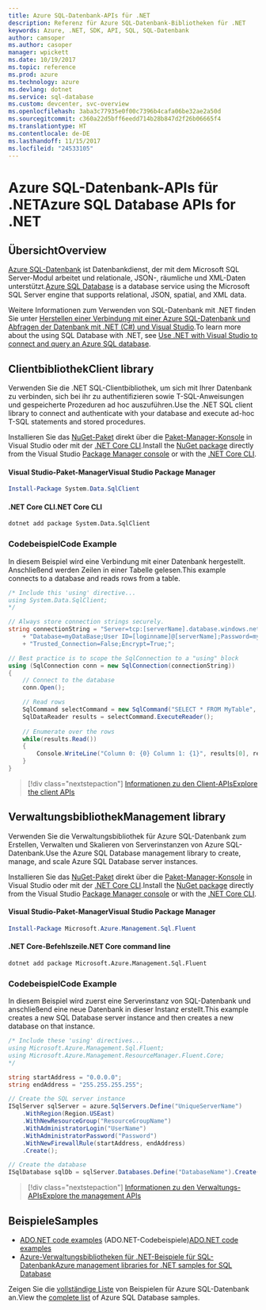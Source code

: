 ```yaml
---
title: Azure SQL-Datenbank-APIs für .NET
description: Referenz für Azure SQL-Datenbank-Bibliotheken für .NET
keywords: Azure, .NET, SDK, API, SQL, SQL-Datenbank
author: camsoper
ms.author: casoper
manager: wpickett
ms.date: 10/19/2017
ms.topic: reference
ms.prod: azure
ms.technology: azure
ms.devlang: dotnet
ms.service: sql-database
ms.custom: devcenter, svc-overview
ms.openlocfilehash: 3aba3c77935e0f00c7396b4cafa06be32ae2a50d
ms.sourcegitcommit: c360a22d5bff6eedd714b28b847d2f26b06665f4
ms.translationtype: HT
ms.contentlocale: de-DE
ms.lasthandoff: 11/15/2017
ms.locfileid: "24533105"
---
```

# <a name="azure-sql-database-apis-for-net"></a><span data-ttu-id="17cd1-104">Azure SQL-Datenbank-APIs für .NET</span><span class="sxs-lookup"><span data-stu-id="17cd1-104">Azure SQL Database APIs for .NET</span></span>

## <a name="overview"></a><span data-ttu-id="17cd1-105">Übersicht</span><span class="sxs-lookup"><span data-stu-id="17cd1-105">Overview</span></span>

<span data-ttu-id="17cd1-106">[Azure SQL-Datenbank](https://docs.microsoft.com/azure/sql-database/sql-database-technical-overview) ist Datenbankdienst, der mit dem Microsoft SQL Server-Modul arbeitet und relationale, JSON-, räumliche und XML-Daten unterstützt.</span><span class="sxs-lookup"><span data-stu-id="17cd1-106">[Azure SQL Database](https://docs.microsoft.com/azure/sql-database/sql-database-technical-overview) is a database service using the Microsoft SQL Server engine that supports relational, JSON, spatial, and XML data.</span></span> 

<span data-ttu-id="17cd1-107">Weitere Informationen zum Verwenden von SQL-Datenbank mit .NET finden Sie unter [Herstellen einer Verbindung mit einer Azure SQL-Datenbank und Abfragen der Datenbank mit .NET (C#) und Visual Studio](https://docs.microsoft.com/azure/sql-database/sql-database-connect-query-dotnet-visual-studio).</span><span class="sxs-lookup"><span data-stu-id="17cd1-107">To learn more about the using SQL Database with .NET, see [Use .NET with Visual Studio to connect and query an Azure SQL database](https://docs.microsoft.com/azure/sql-database/sql-database-connect-query-dotnet-visual-studio).</span></span>

## <a name="client-library"></a><span data-ttu-id="17cd1-108">Clientbibliothek</span><span class="sxs-lookup"><span data-stu-id="17cd1-108">Client library</span></span>

<span data-ttu-id="17cd1-109">Verwenden Sie die .NET SQL-Clientbibliothek, um sich mit Ihrer Datenbank zu verbinden, sich bei ihr zu authentifizieren sowie T-SQL-Anweisungen und gespeicherte Prozeduren ad hoc auszuführen.</span><span class="sxs-lookup"><span data-stu-id="17cd1-109">Use the .NET SQL client library to connect and authenticate with your database and execute ad-hoc T-SQL statements and stored procedures.</span></span>

<span data-ttu-id="17cd1-110">Installieren Sie das [NuGet-Paket]( https://www.nuget.org/packages/System.Data.SqlClient) direkt über die [Paket-Manager-Konsole](https://docs.microsoft.com/nuget/tools/package-manager-console) in Visual Studio oder mit der [.NET Core CLI](https://docs.microsoft.com/dotnet/core/tools/dotnet-add-package).</span><span class="sxs-lookup"><span data-stu-id="17cd1-110">Install the [NuGet package]( https://www.nuget.org/packages/System.Data.SqlClient) directly from the Visual Studio [Package Manager console](https://docs.microsoft.com/nuget/tools/package-manager-console) or with the [.NET Core CLI](https://docs.microsoft.com/dotnet/core/tools/dotnet-add-package).</span></span>

#### <a name="visual-studio-package-manager"></a><span data-ttu-id="17cd1-111">Visual Studio-Paket-Manager</span><span class="sxs-lookup"><span data-stu-id="17cd1-111">Visual Studio Package Manager</span></span>

```powershell
Install-Package System.Data.SqlClient
```

#### <a name="net-core-cli"></a><span data-ttu-id="17cd1-112">.NET Core CLI</span><span class="sxs-lookup"><span data-stu-id="17cd1-112">.NET Core CLI</span></span>

```bash
dotnet add package System.Data.SqlClient
```

### <a name="code-example"></a><span data-ttu-id="17cd1-113">Codebeispiel</span><span class="sxs-lookup"><span data-stu-id="17cd1-113">Code Example</span></span>

<span data-ttu-id="17cd1-114">In diesem Beispiel wird eine Verbindung mit einer Datenbank hergestellt. Anschließend werden Zeilen in einer Tabelle gelesen.</span><span class="sxs-lookup"><span data-stu-id="17cd1-114">This example connects to a database and reads rows from a table.</span></span>

```csharp
/* Include this 'using' directive...
using System.Data.SqlClient;
*/

// Always store connection strings securely. 
string connectionString = "Server=tcp:[serverName].database.windows.net;" 
    + "Database=myDataBase;User ID=[loginname]@[serverName];Password=myPassword;"
    + "Trusted_Connection=False;Encrypt=True;";

// Best practice is to scope the SqlConnection to a "using" block
using (SqlConnection conn = new SqlConnection(connectionString))
{
    // Connect to the database
    conn.Open();

    // Read rows
    SqlCommand selectCommand = new SqlCommand("SELECT * FROM MyTable", conn);
    SqlDataReader results = selectCommand.ExecuteReader();
    
    // Enumerate over the rows
    while(results.Read())
    {
        Console.WriteLine("Column 0: {0} Column 1: {1}", results[0], results[1]);
    }
}
```

> [!div class="nextstepaction"]
> [<span data-ttu-id="17cd1-115">Informationen zu den Client-APIs</span><span class="sxs-lookup"><span data-stu-id="17cd1-115">Explore the client APIs</span></span>](/dotnet/api/overview/azure/sql/client)

## <a name="management-library"></a><span data-ttu-id="17cd1-116">Verwaltungsbibliothek</span><span class="sxs-lookup"><span data-stu-id="17cd1-116">Management library</span></span>

<span data-ttu-id="17cd1-117">Verwenden Sie die Verwaltungsbibliothek für Azure SQL-Datenbank zum Erstellen, Verwalten und Skalieren von Serverinstanzen von Azure SQL-Datenbank.</span><span class="sxs-lookup"><span data-stu-id="17cd1-117">Use the Azure SQL Database management library to create, manage, and scale Azure SQL Database server instances.</span></span>

<span data-ttu-id="17cd1-118">Installieren Sie das [NuGet-Paket](https://www.nuget.org/packages/Microsoft.Azure.Management.Sql.Fluent/) direkt über die [Paket-Manager-Konsole](https://docs.microsoft.com/nuget/tools/package-manager-console) in Visual Studio oder mit der [.NET Core CLI](https://docs.microsoft.com/dotnet/core/tools/dotnet-add-package).</span><span class="sxs-lookup"><span data-stu-id="17cd1-118">Install the [NuGet package](https://www.nuget.org/packages/Microsoft.Azure.Management.Sql.Fluent/) directly from the Visual Studio [Package Manager console](https://docs.microsoft.com/nuget/tools/package-manager-console) or with the [.NET Core CLI](https://docs.microsoft.com/dotnet/core/tools/dotnet-add-package).</span></span>

#### <a name="visual-studio-package-manager"></a><span data-ttu-id="17cd1-119">Visual Studio-Paket-Manager</span><span class="sxs-lookup"><span data-stu-id="17cd1-119">Visual Studio Package Manager</span></span>

```powershell
Install-Package Microsoft.Azure.Management.Sql.Fluent
``` 

#### <a name="net-core-command-line"></a><span data-ttu-id="17cd1-120">.NET Core-Befehlszeile</span><span class="sxs-lookup"><span data-stu-id="17cd1-120">.NET Core command line</span></span>

```bash
dotnet add package Microsoft.Azure.Management.Sql.Fluent
```

### <a name="code-example"></a><span data-ttu-id="17cd1-121">Codebeispiel</span><span class="sxs-lookup"><span data-stu-id="17cd1-121">Code Example</span></span>

<span data-ttu-id="17cd1-122">In diesem Beispiel wird zuerst eine Serverinstanz von SQL-Datenbank und anschließend eine neue Datenbank in dieser Instanz erstellt.</span><span class="sxs-lookup"><span data-stu-id="17cd1-122">This example creates a new SQL Database server instance and then creates a new database on that instance.</span></span>

```csharp
/* Include these 'using' directives...
using Microsoft.Azure.Management.Sql.Fluent;
using Microsoft.Azure.Management.ResourceManager.Fluent.Core;
*/

string startAddress = "0.0.0.0";
string endAddress = "255.255.255.255";

// Create the SQL server instance
ISqlServer sqlServer = azure.SqlServers.Define("UniqueServerName")
    .WithRegion(Region.USEast)
    .WithNewResourceGroup("ResourceGroupName")
    .WithAdministratorLogin("UserName")
    .WithAdministratorPassword("Password")
    .WithNewFirewallRule(startAddress, endAddress)
    .Create();

// Create the database
ISqlDatabase sqlDb = sqlServer.Databases.Define("DatabaseName").Create();
```

> [!div class="nextstepaction"]
> [<span data-ttu-id="17cd1-123">Informationen zu den Verwaltungs-APIs</span><span class="sxs-lookup"><span data-stu-id="17cd1-123">Explore the management APIs</span></span>](/dotnet/api/overview/azure/sql/management)

## <a name="samples"></a><span data-ttu-id="17cd1-124">Beispiele</span><span class="sxs-lookup"><span data-stu-id="17cd1-124">Samples</span></span>

- <span data-ttu-id="17cd1-125">[ADO.NET code examples](/dotnet/framework/data/adonet/ado-net-code-examples) (ADO.NET-Codebeispiele)</span><span class="sxs-lookup"><span data-stu-id="17cd1-125">[ADO.NET code examples](/dotnet/framework/data/adonet/ado-net-code-examples)</span></span>
- [<span data-ttu-id="17cd1-126">Azure-Verwaltungsbibliotheken für .NET-Beispiele für SQL-Datenbank</span><span class="sxs-lookup"><span data-stu-id="17cd1-126">Azure management libraries for .NET samples for SQL Database</span></span>](/dotnet/azure/dotnet-sdk-azure-sql-database-samples)

<span data-ttu-id="17cd1-127">Zeigen Sie die [vollständige Liste](https://azure.microsoft.com/en-us/resources/samples/?platform=dotnet&term=sql+database) von Beispielen für Azure SQL-Datenbank an.</span><span class="sxs-lookup"><span data-stu-id="17cd1-127">View the [complete list](https://azure.microsoft.com/en-us/resources/samples/?platform=dotnet&term=sql+database) of Azure SQL Database samples.</span></span>

